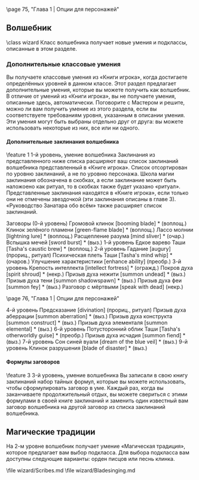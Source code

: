 \page 75, "Глава 1 | Опции для персонажей"
## Волшебник
\class wizard
Класс волшебника получает новые умения и подклассы, описанные в этом разделе.

### Дополнительные классовые умения
Вы получаете классовые умения из «Книги игрока», когда достигаете определённых уровней в данном классе. Этот раздел предлагает дополнительные умения, которые вы можете получить как волшебник. В отличие от умений из «Книги игрока», вы не получаете умения, описанные здесь, автоматически. Поговорите с Мастером и решите, можно ли вам получить умение из этого раздела, если вы соответствуете требованиям уровня, указанным в описании умения. Эти умения могут быть выбраны отдельно друг от друга: вы можете использовать некоторые из них, все или ни одного.

#### Дополнительные заклинания волшебника
\feature 1
1-й уровень, умение волшебника
Заклинания из представленного ниже списка расширяют ваш список заклинаний волшебника представленный в «Книге игрока». Список отсортирован по уровню заклинаний, а не по уровню персонажа. Школа магии заклинания обозначена в скобках, а если заклинание может быть наложоено как ритуал, то в скобках также будет указано «ритуал». Представленные заклинания находятся в «Книге игрока», если только они не отмечены звездочкой (эти заклинания описаны в главе 3). «Руководство Занатара обо всём» также расширяет список заклинаний.

<!-- TODO: deal this shit out -->
Заговоры (0-й уровень)
Громовой клинок [booming blade] * (воплощ.)
Клинок зелёного пламени [green-flame blade] * (воплощ.)
Лассо молнии [lightning lure] * (воплощ.)
Расщепление разума [mind sliver] * (очар.)
Вспышка мечей [sword burst] * (выз.)
1-й уровень
Едкое варево Таши [Tasha's caustic brew] * (воплощ.)
2-й уровень
Гадание [augury] (прориц., ритуал)
Психическая плеть Таши [Tasha's mind whip] * (очаров.)
Улучшение характеристики [enhance ability] (преобр.)
3-й уровень
Крепость интеллекта [intellect fortress] * (огражд.)
Покров духа [spirit shroud] * (некр.)
Призыв духа нежити [summon undead] * (выз.)
Призыв духа тени [summon shadowspawn] * (выз.)
Призыв духа феи [summon fey] * (выз.)
Разговор с мёртвыми [speak with dead] (некр.)

\page 76, "Глава 1 | Опции для персонажей"

4-й уровень
Предсказание [divination] (прориц., ритуал)
Призыв духа аберрации [summon aberration] * (выз.)
Призыв духа конструкта [summon construct] * (выз.)
Призыв духа элементаля [summon elemental] * (выз.)
6-й уровень
Потусторонний облик Таши [Tasha's otherworldly guise] *
(преобр.)
Призыв духа исчадия [summon fiend] * (выз.)
7-й уровень
Сон синей вуали [dream of the blue veil] * (выз.)
9-й уровень
Клинок разрушения [blade of disaster] * (выз.)

#### Формулы заговоров
\feature 3
3-й уровень, умение волшебника
Вы записали в свою книгу заклинаний набор тайных формул, которые вы можете использовать, чтобы сформулировать заговор в уме. Каждый раз, когда вы заканчиваете продолжительный отдых, вы можете свериться с этими формулами в своей книге заклинаний и заменить один известный вам заговор волшебника на другой заговор из списка заклинаний волшебника.

## Магические традиции
На 2-м уровне волшебник получает умение «Магическая традиция», которое предлагает вам выбор подкласса. Для выбора подкласса вам доступны следующие варианты: орден писцов или песнь клинка.

\file wizard/Scribes.md
\file wizard/Bladesinging.md
